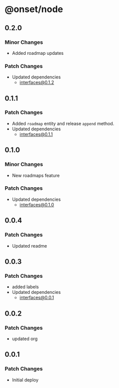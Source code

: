 # @onset/node

## 0.2.0

### Minor Changes

- Added roadmap updates

### Patch Changes

- Updated dependencies
  - interfaces@0.1.2

## 0.1.1

### Patch Changes

- Added `roadmap` entity and release `append` method.
- Updated dependencies
  - interfaces@0.1.1

## 0.1.0

### Minor Changes

- New roadmaps feature

### Patch Changes

- Updated dependencies
  - interfaces@0.1.0

## 0.0.4

### Patch Changes

- Updated readme

## 0.0.3

### Patch Changes

- added labels
- Updated dependencies
  - interfaces@0.0.1

## 0.0.2

### Patch Changes

- updated org

## 0.0.1

### Patch Changes

- Initial deploy
